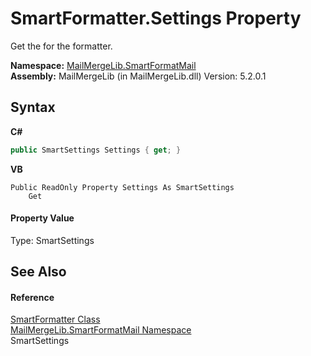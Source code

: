 # SmartFormatter.Settings Property 
 

Get the  for the formatter.

**Namespace:**&nbsp;<a href="88cfadde-a921-7a6c-1e84-2ad3bb604d31">MailMergeLib.SmartFormatMail</a><br />**Assembly:**&nbsp;MailMergeLib (in MailMergeLib.dll) Version: 5.2.0.1

## Syntax

**C#**<br />
``` C#
public SmartSettings Settings { get; }
```

**VB**<br />
``` VB
Public ReadOnly Property Settings As SmartSettings
	Get
```


#### Property Value
Type: SmartSettings

## See Also


#### Reference
<a href="698f401b-f7d0-86a2-f8b1-ec9f15f73c85">SmartFormatter Class</a><br /><a href="88cfadde-a921-7a6c-1e84-2ad3bb604d31">MailMergeLib.SmartFormatMail Namespace</a><br />SmartSettings<br />